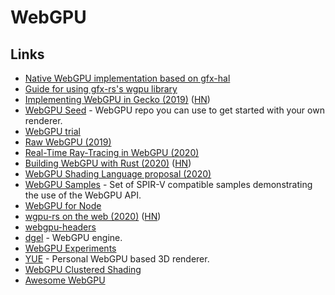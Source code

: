 # WebGPU

## Links

* [Native WebGPU implementation based on gfx-hal](https://github.com/gfx-rs/wgpu)
* [Guide for using gfx-rs's wgpu library](https://github.com/sotrh/learn-wgpu)
* [Implementing WebGPU in Gecko \(2019\)](http://kvark.github.io/web/gpu/gecko/2019/12/10/gecko-webgpu.html) \([HN](https://news.ycombinator.com/item?id=21871366)\)
* [WebGPU Seed](https://github.com/alaingalvan/webgpu-seed) - WebGPU repo you can use to get started with your own renderer.
* [WebGPU trial](https://github.com/takahirox/webgpu-trial)
* [Raw WebGPU \(2019\)](https://alain.xyz/blog/raw-webgpu)
* [Real-Time Ray-Tracing in WebGPU \(2020\)](https://maierfelix.github.io/2020-01-13-webgpu-ray-tracing/)
* [Building WebGPU with Rust \(2020\)](https://fosdem.org/2020/schedule/event/rust_webgpu/) \([HN](https://news.ycombinator.com/item?id=22248702)\)
* [WebGPU Shading Language proposal \(2020\)](https://gpuweb.github.io/gpuweb/wgsl.html)
* [WebGPU Samples](https://github.com/austinEng/webgpu-samples) - Set of SPIR-V compatible samples demonstrating the use of the WebGPU API.
* [WebGPU for Node](https://github.com/maierfelix/webgpu)
* [wgpu-rs on the web \(2020\)](https://gfx-rs.github.io/2020/04/21/wgpu-web.html) \([HN](https://news.ycombinator.com/item?id=22941224)\)
* [webgpu-headers](https://github.com/webgpu-native/webgpu-headers)
* [dgel](https://github.com/dmnsgn/dgel) - WebGPU engine.
* [WebGPU Experiments](https://github.com/Twinklebear/webgpu-experiments)
* [YUE](https://github.com/maierfelix/YUE) - Personal WebGPU based 3D renderer.
* [WebGPU Clustered Shading](https://github.com/toji/webgpu-clustered-shading)
* [Awesome WebGPU](https://github.com/mikbry/awesome-webgpu)

